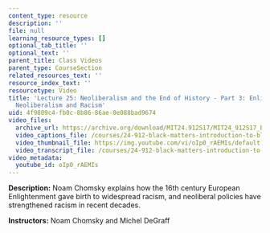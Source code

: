 ```yaml
---
content_type: resource
description: ''
file: null
learning_resource_types: []
optional_tab_title: ''
optional_text: ''
parent_title: Class Videos
parent_type: CourseSection
related_resources_text: ''
resource_index_text: ''
resourcetype: Video
title: 'Lecture 25: Neoliberalism and the End of History - Part 3: Enlightenment,
  Neoliberalism and Racism'
uid: 4f9809c4-fb0c-8b86-86ae-0e088bad9674
video_files:
  archive_url: https://archive.org/download/MIT24.912S17/MIT24_912S17_Black_Matters_Chomsky_Part_3_300k.mp4
  video_captions_file: /courses/24-912-black-matters-introduction-to-black-studies-spring-2017/5db959dd95395baba73749464d62f1d3_oIp0_rAEMIs.vtt
  video_thumbnail_file: https://img.youtube.com/vi/oIp0_rAEMIs/default.jpg
  video_transcript_file: /courses/24-912-black-matters-introduction-to-black-studies-spring-2017/bbf3c718f71be06dc52a2b0002a3420c_oIp0_rAEMIs.pdf
video_metadata:
  youtube_id: oIp0_rAEMIs
---
```


**Description:** Noam Chomsky explains how the 16th century European Enlightenment gave birth to widespread racism, and neoliberal policies have strengthened racism in recent decades.

**Instructors:** Noam Chomsky and Michel DeGraff